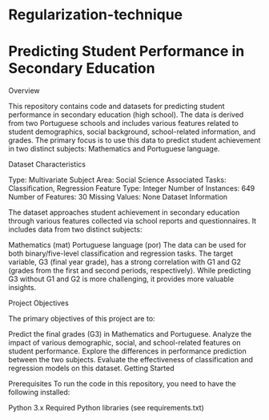# Regularization-technique
# Predicting Student Performance in Secondary Education

Overview

This repository contains code and datasets for predicting student performance in secondary education (high school). The data is derived from two Portuguese schools and includes various features related to student demographics, social background, school-related information, and grades. The primary focus is to use this data to predict student achievement in two distinct subjects: Mathematics and Portuguese language.

Dataset Characteristics

Type: Multivariate
Subject Area: Social Science
Associated Tasks: Classification, Regression
Feature Type: Integer
Number of Instances: 649
Number of Features: 30
Missing Values: None
Dataset Information

The dataset approaches student achievement in secondary education through various features collected via school reports and questionnaires. It includes data from two distinct subjects:

Mathematics (mat)
Portuguese language (por)
The data can be used for both binary/five-level classification and regression tasks. The target variable, G3 (final year grade), has a strong correlation with G1 and G2 (grades from the first and second periods, respectively). While predicting G3 without G1 and G2 is more challenging, it provides more valuable insights.

Project Objectives

The primary objectives of this project are to:

Predict the final grades (G3) in Mathematics and Portuguese.
Analyze the impact of various demographic, social, and school-related features on student performance.
Explore the differences in performance prediction between the two subjects.
Evaluate the effectiveness of classification and regression models on this dataset.
Getting Started

Prerequisites
To run the code in this repository, you need to have the following installed:

Python 3.x
Required Python libraries (see requirements.txt)
